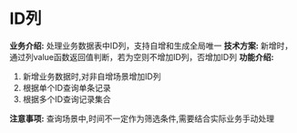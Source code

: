 # ID列
**业务介绍:**
处理业务数据表中ID列，支持自增和生成全局唯一
**技术方案:**
新增时，通过列value函数返回值判断，若为空则不增加ID列，否增加ID列
**功能介绍:**
1. 新增业务数据时,对非自增场景增加ID列
2. 根据单个ID查询单条记录
3. 根据多个ID查询记录集合


**注意事项:**
查询场景中,时间不一定作为筛选条件,需要结合实际业务手动处理